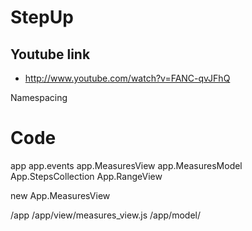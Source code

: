 # StepUp

## Youtube link

- http://www.youtube.com/watch?v=FANC-qvJFhQ




Namespacing

Code
====
app
app.events
app.MeasuresView
app.MeasuresModel
App.StepsCollection
App.RangeView

new App.MeasuresView

/app
/app/view/measures_view.js
/app/model/
